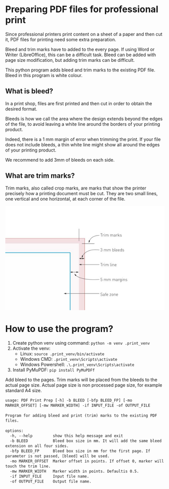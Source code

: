 # Preparing PDF files for professional print

Since professional printers print content on a sheet of a paper and then cut it, PDF files for printing need some extra preparation.

Bleed and trim marks have to added to the every page. If using Word or Writer (LibreOffice), this can be a difficult task. Bleed can be added with page size modification, but adding trim marks can be difficult.

This python program adds bleed and trim marks to the existing PDF file. Bleed in this program is white colour.

## What is bleed?

In a print shop, files are first printed and then cut in order to obtain the desired format.

Bleeds is how we call the area where the design extends beyond the edges of the file, to avoid leaving a white line around the borders of your printing product.

Indeed, there is a 1 mm margin of error when trimming the print. If your file does not include bleeds, a thin white line might show all around the edges of your printing product.

We recommend to add 3mm of bleeds on each side.

## What are trim marks?

Trim marks, also called crop marks, are marks that show the printer precisely how a printing document must be cut. They are two small lines, one vertical and one horizontal, at each corner of the file.

![bleed and trim marks](Bleeds-Trim-Marks.jpg)

# How to use the program?

1. Create python venv using command: `python -m venv .print_venv`
2. Activate the venv:
   - Linux: `source .print_venv/bin/activate`
   - Windows CMD: `.print_venv\Scripts\activate`
   - Windows Powershell: `.\.print_venv\Scripts\activate`
3. Install PyMuPDF: `pip install PyMuPDFf`

Add bleed to the pages. Trim marks will be placed from the bleeds to the actual page size. Actual page size is non processed page size, for example standard A4 size.

```
usage: PDF Print Prep [-h] -b BLEED [-bfp BLEED_FP] [-mo MARKER_OFFSET] [-mw MARKER_WIDTH] -if INPUT_FILE -of OUTPUT_FILE

Program for adding bleed and print (trim) marks to the existing PDF files.

options:
  -h, --help         show this help message and exit
  -b BLEED           Bleed box size in mm. It will add the same bleed extension on all four sides.
  -bfp BLEED_FP      Bleed box size in mm for the first page. If parameter is not passed, [bleed] will be used.
  -mo MARKER_OFFSET  Marker offset in points. If offset 0, marker will touch the trim line.
  -mw MARKER_WIDTH   Marker width in points. Defaultis 0.5.
  -if INPUT_FILE     Input file name.
  -of OUTPUT_FILE    Output file name.
```